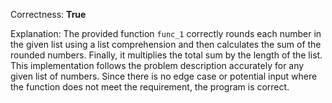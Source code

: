 Correctness: **True**

Explanation: The provided function `func_1` correctly rounds each number in the given list using a list comprehension and then calculates the sum of the rounded numbers. Finally, it multiplies the total sum by the length of the list. This implementation follows the problem description accurately for any given list of numbers. Since there is no edge case or potential input where the function does not meet the requirement, the program is correct.